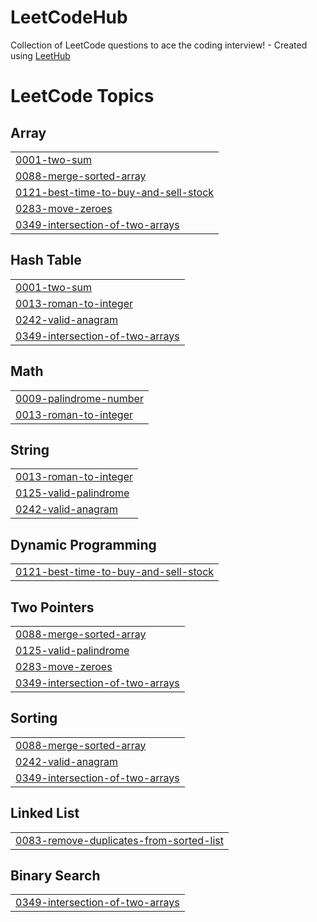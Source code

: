 # LeetCodeHub
Collection of LeetCode questions to ace the coding interview! - Created using [LeetHub](https://github.com/QasimWani/LeetHub)

<!---LeetCode Topics Start-->
# LeetCode Topics
## Array
|  |
| ------- |
| [0001-two-sum](https://github.com/sujeongy/LeetCodeHub/tree/master/0001-two-sum) |
| [0088-merge-sorted-array](https://github.com/sujeongy/LeetCodeHub/tree/master/0088-merge-sorted-array) |
| [0121-best-time-to-buy-and-sell-stock](https://github.com/sujeongy/LeetCodeHub/tree/master/0121-best-time-to-buy-and-sell-stock) |
| [0283-move-zeroes](https://github.com/sujeongy/LeetCodeHub/tree/master/0283-move-zeroes) |
| [0349-intersection-of-two-arrays](https://github.com/sujeongy/LeetCodeHub/tree/master/0349-intersection-of-two-arrays) |
## Hash Table
|  |
| ------- |
| [0001-two-sum](https://github.com/sujeongy/LeetCodeHub/tree/master/0001-two-sum) |
| [0013-roman-to-integer](https://github.com/sujeongy/LeetCodeHub/tree/master/0013-roman-to-integer) |
| [0242-valid-anagram](https://github.com/sujeongy/LeetCodeHub/tree/master/0242-valid-anagram) |
| [0349-intersection-of-two-arrays](https://github.com/sujeongy/LeetCodeHub/tree/master/0349-intersection-of-two-arrays) |
## Math
|  |
| ------- |
| [0009-palindrome-number](https://github.com/sujeongy/LeetCodeHub/tree/master/0009-palindrome-number) |
| [0013-roman-to-integer](https://github.com/sujeongy/LeetCodeHub/tree/master/0013-roman-to-integer) |
## String
|  |
| ------- |
| [0013-roman-to-integer](https://github.com/sujeongy/LeetCodeHub/tree/master/0013-roman-to-integer) |
| [0125-valid-palindrome](https://github.com/sujeongy/LeetCodeHub/tree/master/0125-valid-palindrome) |
| [0242-valid-anagram](https://github.com/sujeongy/LeetCodeHub/tree/master/0242-valid-anagram) |
## Dynamic Programming
|  |
| ------- |
| [0121-best-time-to-buy-and-sell-stock](https://github.com/sujeongy/LeetCodeHub/tree/master/0121-best-time-to-buy-and-sell-stock) |
## Two Pointers
|  |
| ------- |
| [0088-merge-sorted-array](https://github.com/sujeongy/LeetCodeHub/tree/master/0088-merge-sorted-array) |
| [0125-valid-palindrome](https://github.com/sujeongy/LeetCodeHub/tree/master/0125-valid-palindrome) |
| [0283-move-zeroes](https://github.com/sujeongy/LeetCodeHub/tree/master/0283-move-zeroes) |
| [0349-intersection-of-two-arrays](https://github.com/sujeongy/LeetCodeHub/tree/master/0349-intersection-of-two-arrays) |
## Sorting
|  |
| ------- |
| [0088-merge-sorted-array](https://github.com/sujeongy/LeetCodeHub/tree/master/0088-merge-sorted-array) |
| [0242-valid-anagram](https://github.com/sujeongy/LeetCodeHub/tree/master/0242-valid-anagram) |
| [0349-intersection-of-two-arrays](https://github.com/sujeongy/LeetCodeHub/tree/master/0349-intersection-of-two-arrays) |
## Linked List
|  |
| ------- |
| [0083-remove-duplicates-from-sorted-list](https://github.com/sujeongy/LeetCodeHub/tree/master/0083-remove-duplicates-from-sorted-list) |
## Binary Search
|  |
| ------- |
| [0349-intersection-of-two-arrays](https://github.com/sujeongy/LeetCodeHub/tree/master/0349-intersection-of-two-arrays) |
<!---LeetCode Topics End-->